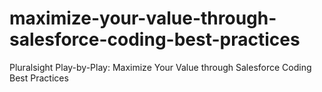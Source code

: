 # maximize-your-value-through-salesforce-coding-best-practices
Pluralsight Play-by-Play: Maximize Your Value through Salesforce Coding Best Practices
